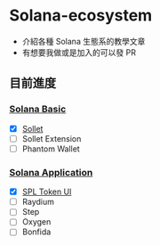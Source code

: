 # Solana-ecosystem

+ 介紹各種 Solana 生態系的教學文章
+ 有想要我做或是加入的可以發 PR

## 目前進度

### [Solana Basic](https://github.com/williamlin910403/Solana-ecosystem/tree/main/Solana%20Basic)

- [x] [Sollet](https://hackmd.io/@wei0403/Sy36qZNwO)
- [ ] Sollet Extension
- [ ] Phantom Wallet

### [Solana Application](https://github.com/williamlin910403/Solana-ecosystem/tree/main/Solana%20Application)
- [x] [SPL Token UI](https://hackmd.io/@wei0403/SJtCp2Hvu)
- [ ] Raydium
- [ ] Step
- [ ] Oxygen
- [ ] Bonfida